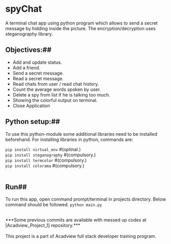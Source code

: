 # spyChat
 A terminal chat app using python program which allows to send a secret message by hidding inside the picture. The encryption/decryption uses steganography library.
 
 ## Objectives:##
 * Add and update status.
 * Add a friend.
 * Send a secret message.
 * Read a secret message.
 * Read chats from user / read chat history.
 * Count the average words spoken by user.
 * Delete a spy from list if he is talking too much.
 * Showing the colorful output on terminal.
 * Close Application
 
 ## Python setup:##<br>
 To use this python-module some additional libraries need to be installed beforehand. For installing libraries in python, commands are:

 `pip install virtual_env` #(optinal.)<br>
 `pip install steganography` #(compulsory.)<br>
 `pip install termcolor` #(compulsory.)<br>
 `pip install colorama` #(compulsory.)<br>
 <br>
 ## Run##<br>
 To run this app, open command prompt/terminal in projects directory. Below command should be followed.
 `python main.py`
 
 <br>
 ***Some previous commits are available with messed up codes at  [Acadview_Project_1]<https://github.com/Marwari/Acadview_Project_1/tree/master/spyChat/> repository.***
 <br><br>
 This project is a part of Acadview full stack developer training program.
